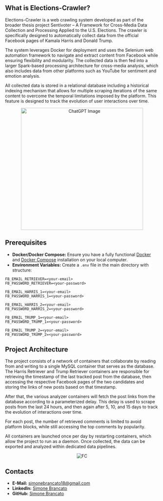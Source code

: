 ## What is Elections-Crawler?
Elections-Crawler is a web crawling system developed as part of the broader thesis project Sentivoter – A Framework for Cross-Media Data Collection and Processing Applied to the U.S. Elections.
The crawler is specifically designed to automatically collect data from the official Facebook pages of Kamala Harris and Donald Trump.

The system leverages Docker for deployment and uses the Selenium web automation framework to navigate and extract content from Facebook while ensuring flexibility and modularity. 
The collected data is then fed into a larger Spark-based processing architecture for cross-media analysis, which also includes data from other platforms such as YouTube for sentiment and emotion analysis.

All collected data is stored in a relational database including a historical indexing mechanism that allows for multiple scraping iterations of the same content to overcome the temporal limitations imposed by the platform. 
This feature is designed to track the evolution of user interactions over time.

<div align="center">
  <img src="https://github.com/user-attachments/assets/3a5cbc1c-68bc-4eed-afec-4ba10484c801" alt="ChatGPT Image" width="400"/>
</div>


## Prerequisites

- **Docker/Docker Compose:** Ensure you have a fully functional [Docker](https://www.docker.com/) and [Docker Compose](https://docs.docker.com/compose/) installation on your local computer.
- **Environment Variables:** Create a `.env` file in the main directory with structure:
```env
FB_EMAIL_RETRIEVER=<your-email>
FB_PASSWORD_RETRIEVER=<your-password>

FB_EMAIL_HARRIS_1=<your-email>
FB_PASSWORD_HARRIS_1=<your-password>

FB_EMAIL_HARRIS_2=<your-email>
FB_PASSWORD_HARRIS_2=<your-password>

FB_EMAIL_TRUMP_1=<your-email>
FB_PASSWORD_TRUMP_1=<your-password>

FB_EMAIL_TRUMP_2=<your-email>
FB_PASSWORD_TRUMP_2=<your-password>
```

## Project Architecture

The project consists of a network of containers that collaborate by reading from and writing to a single MySQL container that serves as the database. The Harris Retriever and Trump Retriever containers are responsible for retrieving the timestamp of the last tracked post from the database, then accessing the respective Facebook pages of the two candidates and storing the links of new posts based on that timestamp.

After that, the various analyzer containers will fetch the post links from the database according to a parameterized delay. This delay is used to scrape posts from the last 24 hours, and then again after 5, 10, and 15 days to track the evolution of interactions over time.

For each post, the number of retrieved comments is limited to avoid platform blocks, while still accessing the top comments by popularity.

All containers are launched once per day by restarting containers, which allow the project to run as a daemon. Once collected, the data can be exported and analyzed within dedicated data pipelines.


<div align="center">
  <img src="https://github.com/user-attachments/assets/37a873d2-e347-4b6a-a680-37b59cc23878" alt="FC"/>
</div>


## Contacts
- **E-Mail:** simonebrancato18@gmail.com
- **LinkedIn:** [Simone Brancato](https://www.linkedin.com/in/simonebrancato18/)
- **GitHub:** [Simone Brancato](https://github.com/SimoneBrancato)



